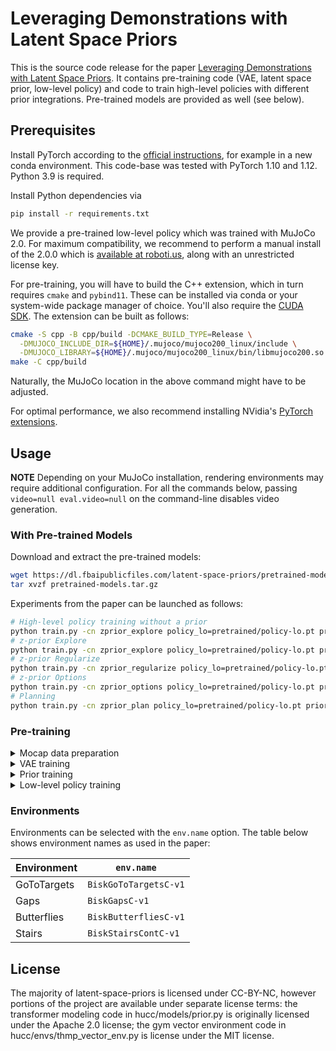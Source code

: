 # Leveraging Demonstrations with Latent Space Priors

This is the source code release for the paper [Leveraging Demonstrations with
Latent Space Priors](https://arxiv.org/abs/2210.14685). It contains pre-training
code (VAE, latent space prior, low-level policy) and code to train high-level
policies with different prior integrations. Pre-trained models are provided as
well (see below).

## Prerequisites

Install PyTorch according to the [official
instructions](https://pytorch.org/get-started), for example in a new conda
environment. This code-base was tested with PyTorch 1.10 and 1.12. Python 3.9 is
required.

Install Python dependencies via
```sh
pip install -r requirements.txt
```

We provide a pre-trained low-level policy which was trained with MuJoCo 2.0. For
maximum compatibility, we recommend to perform a manual install of the 2.0.0
which is [available at roboti.us](https://www.roboti.us/download.html), along
with an unrestricted license key.

For pre-training, you will have to build the C++ extension, which in turn
requires `cmake` and `pybind11`. These can be installed via conda or your
system-wide package manager of choice. You'll also require the [CUDA
SDK](https://docs.nvidia.com/cuda/). The extension can be built as follows:
```sh
cmake -S cpp -B cpp/build -DCMAKE_BUILD_TYPE=Release \
  -DMUJOCO_INCLUDE_DIR=${HOME}/.mujoco/mujoco200_linux/include \
  -DMUJOCO_LIBRARY=${HOME}/.mujoco/mujoco200_linux/bin/libmujoco200.so
make -C cpp/build
```
Naturally, the MuJoCo location in the above command might have to be adjusted.

For optimal performance, we also recommend installing NVidia's
[PyTorch extensions](https://github.com/NVIDIA/apex).


## Usage

**NOTE** Depending on your MuJoCo installation, rendering environments may
require additional configuration. For all the commands below, passing
`video=null eval.video=null` on the command-line disables video generation.


### With Pre-trained Models

Download and extract the pre-trained models:
```sh
wget https://dl.fbaipublicfiles.com/latent-space-priors/pretrained-models.tar.gz
tar xvzf pretrained-models.tar.gz
```

Experiments from the paper can be launched as follows:
```sh
# High-level policy training without a prior
python train.py -cn zprior_explore policy_lo=pretrained/policy-lo.pt prior=null
# z-prior Explore
python train.py -cn zprior_explore policy_lo=pretrained/policy-lo.pt prior=pretrained/prior.pt
# z-prior Regularize
python train.py -cn zprior_regularize policy_lo=pretrained/policy-lo.pt prior=pretrained/prior.pt
# z-prior Options 
python train.py -cn zprior_options policy_lo=pretrained/policy-lo.pt prior=pretrained/prior.pt
# Planning
python train.py -cn zprior_plan policy_lo=pretrained/policy-lo.pt prior=pretrained/prior.pt
```


### Pre-training

<details>
<summary>Mocap data preparation</summary>

You'll need to download the SMPL-H model from [smpl.is.tue.mpg.de](https://smpl.is.tue.mpg.de/) and place it in `hucc/envs/assets` like so:

```
hucc/envs/assets/smplh/
├── LICENSE.txt
├── female
│   └── model.npz
├── info.txt
├── male
│   └── model.npz
└── neutral
    └── model.npz
```

The AMASS data can be obtained at
[amass.is.tue.mpg.de](https://amass.is.tue.mpg.de/). First, extract the
`CMU.tar.bz2` archive to a location of choice. Afterwards, prepare a training
data file as follows:
```sh
find <path-to-cmu-clips> -name '*_poses.npz' | PYTHONPATH=$PWD python scripts/gen_amass_jpos.py -f - --subset cmu_locomotion_small --output-path lcs2-train.h5
find <path-to-cmu-clips> -name '*_poses.npz' | PYTHONPATH=$PWD python scripts/gen_amass_jpos.py -f - --subset cmu_locomotion_small_valid --output-path lcs2-valid.h5
python scripts/merge_h5_corpora.py --output-path lcs2.h5 --train lcs2-train --valid lcs2-valid --test ''
```
</details>

<details>
<summary>VAE training</summary>

Let's specify a dedicated job directory (`hydra.run.dir`) so that we can easily
refer to the resulting checkpoint and configuration.

```sh
python train_zprior.py -cn lcs2_vae dataset.path=$PWD/lcs2.h5 hydra.run.dir=vae
```
</details>

<details>
<summary>Prior training</summary>

As a first step, the training data file has to be augmented with latent states
and distributions from the VAE:

```sh
PYTHONPATH=$PWD python scripts/add_latents_to_hdf5.py --checkpoint vae/checkpoint.pt lcs2.h5 lcs2-with-latents.h5
```

The prior can then be trained as follows:
```sh
python train_zprior.py -cn lcs2_prior dataset.path=$PWD/lcs2-with-latents.h5 hydra.run.dir=prior
```
</details>

<details>
<summary>Low-level policy training</summary>

The low-level policy training code requires a dedicated data file which can be
produced as follows:

```sh
find <path-to-cmu-clips> -name '*_poses.npz' | PYTHONPATH=$PWD python scripts/gen_amass_mjbox.py -f - --subset cmu_locomotion_small --checkpoint vae/checkpoint.pt --output-path lcs2-lo.h5
```

Training the policy itself is computationally demanding. In our experiments, we
use 2 machines, each consisting of 80 CPUs and 8 GPUs. We provide several
configurations:
```sh
# Single-GPU training
python train.py -cn lcs2_policy_lo ref_path=lcs2-lo.h5 hydra.run.dir=policy_lo

# Multi-GPU training, single machine
python train_dist.py -cn lcs2_policy_lo ref_path=lcs2-lo.h5 agent.distributed.size=<num-gpus> hydra.run.dir=policy_lo
```

`train_dist.py` supports multi-machine training with slurm. Manual invocation is
also possible: the example below expects two 8-GPU machines.  A shared
directory is required to perform the initial rendez-vous. The following can then
be run on each machine (where `<machine-id>` is either 0 or 1):
```sh
# Multi-GPU training on 2 machines, on each machine:
SLURM_NODEID=<machine-id> SLURM_NNODES=2 SLURM_JOBID=<random-string> \
python train_dist.py -cn lcs2_policy_lo ref_path=lcs2-lo.h5 \
  agent.distributed.size=16 \
  agent.distributed.rdvu_path=<shared_directory> \
  hydra.run.dir=policy_lo
```
</details>


### Environments 

Environments can be selected with the `env.name` option. The table below shows
environment names as used in the paper:

Environment | `env.name`
--- | ---
GoToTargets | `BiskGoToTargetsC-v1`
Gaps | `BiskGapsC-v1`
Butterflies | `BiskButterfliesC-v1`
Stairs | `BiskStairsContC-v1`


## License
The majority of latent-space-priors is licensed under CC-BY-NC, however portions
of the project are available under separate license terms: the transformer
modeling code in hucc/models/prior.py is originally licensed under the Apache
2.0 license; the gym vector environment code in hucc/envs/thmp_vector_env.py is
license under the MIT license.
